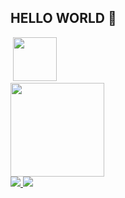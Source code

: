 ## HELLO WORLD 👋
<img src="https://i.pinimg.com/736x/f1/fa/45/f1fa457d376f16bd3c55b2650ca49874.jpg" alt="">

<img src="https://hermes.dio.me/tracks/aa71615b-e701-4cec-bb64-71ba6974c5fe.png" width="70">
<div style="width: 200px;">

<a href="https://github.com/joaz0">
<img loading="lazy" height="150em" src="https://github-readme-stats.vercel.app/api/top-langs/?username=joaz0&layout=compact&langs_count=7&theme=dracula"/>
</a>
</div>

<a href="joazrodrigues21@gmail.com">
<img src="https://img.shields.io/badge/Gmail-D14836?style=for-the-badge&logo=gmail&logoColor=white"/>  
</a>
<a href="https://www.linkedin.com/in/joaz-rodrigues516b492b0">
<img src="https://img.shields.io/badge/LinkedIn-0077B5?style=for-the-badge&logo=linkedin&logoColor=white"/>
</a>


